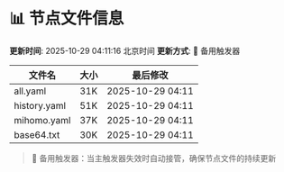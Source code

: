# 📊 节点文件信息

**更新时间**: 2025-10-29 04:11:16 北京时间
**更新方式**: 🔄 备用触发器

| 文件名 | 大小 | 最后修改 |
|--------|------|----------|
| all.yaml | 31K | 2025-10-29 04:11 |
| history.yaml | 51K | 2025-10-29 04:11 |
| mihomo.yaml | 37K | 2025-10-29 04:11 |
| base64.txt | 30K | 2025-10-29 04:11 |

> 🔄 备用触发器：当主触发器失效时自动接管，确保节点文件的持续更新
